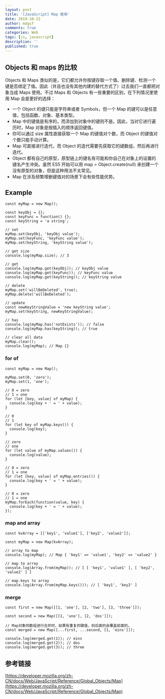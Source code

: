 ```yaml
---
layout: post
title: '[JavaScript] Map 使用'
date: 2019-10-22
author: mdgsf
comments: true
categories: Web
tags: [js, javascript]
description: ''
published: true
---
```


## Objects 和 maps 的比较

Objects 和 Maps 类似的是，它们都允许你按键存取一个值、删除键、检测一个键是否绑定了值。因此（并且也没有其他内建的替代方式了）过去我们一直都把对象当成 Maps 使用。不过 Maps 和 Objects 有一些重要的区别，在下列情况里使用 Map 会是更好的选择：

- 一个 Object 的键只能是字符串或者 Symbols，但一个 Map 的键可以是任意值，包括函数、对象、基本类型。
- Map 中的键值是有序的，而添加到对象中的键则不是。因此，当对它进行遍历时，Map 对象是按插入的顺序返回键值。
- 你可以通过 size 属性直接获取一个 Map 的键值对个数，而 Object 的键值对个数只能手动计算。
- Map 可直接进行迭代，而 Object 的迭代需要先获取它的键数组，然后再进行迭代。
- Object 都有自己的原型，原型链上的键名有可能和你自己在对象上的设置的键名产生冲突。虽然 ES5 开始可以用 map = Object.create(null) 来创建一个没有原型的对象，但是这种用法不太常见。
- Map 在涉及频繁增删键值对的场景下会有些性能优势。

## Example

```
const myMap = new Map();

const keyObj = {};
const keyFunc = function() {};
const keyString = 'a string';

// set
myMap.set(keyObj, 'keyObj value');
myMap.set(keyFunc, 'keyFunc value');
myMap.set(keyString, 'keyString value');

// get size
console.log(myMap.size); // 3

// get
console.log(myMap.get(keyObj)); // keyObj value
console.log(myMap.get(keyFunc)); // keyFunc value
console.log(myMap.get(keyString)); // keyString value

// delete
myMap.set('willBeDeleted', true);
myMap.delete('willBeDeleted');

// update
const newKeyStringValue = 'new keyString value';
myMap.set(keyString, newKeyStringValue);

// has
console.log(myMap.has('notExists')); // false
console.log(myMap.has(keyString)); // true

// clear all data
myMap.clear();
console.log(myMap); // Map {}
```

### for of

```
const myMap = new Map();

myMap.set(0, 'zero');
myMap.set(1, 'one');

// 0 = zero
// 1 = one
for (let [key, value] of myMap) {
  console.log(key + ' = ' + value);
}

// 0
// 1
for (let key of myMap.keys()) {
  console.log(key);
}

// zero
// one
for (let value of myMap.values()) {
  console.log(value);
}

// 0 = zero
// 1 = one
for (let [key, value] of myMap.entries()) {
  console.log(key + ' = ' + value);
}

// 0 = zero
// 1 = one
myMap.forEach(function(value, key) {
  console.log(key + ' = ' + value);
});
```

### map and array

```
const kvArray = [['key1', 'value1'], ['key2', 'value2']];

const myMap = new Map(kvArray);

// array to map
console.log(myMap); // Map { 'key1' => 'value1', 'key2' => 'value2' }

// map to array
console.log(Array.from(myMap)); // [ [ 'key1', 'value1' ], [ 'key2', 'value2' ] ]

// map.keys to array
console.log(Array.from(myMap.keys())); // [ 'key1', 'key2' ]
```

### merge

```
const first = new Map([[1, 'one'], [2, 'two'], [3, 'three']]);

const second = new Map([[1, 'uno'], [2, 'dos']]);

// Map对象同数组进行合并时，如果有重复的键值，则后面的会覆盖前面的。
const merged = new Map([...first, ...second, [1, 'eins']]);

console.log(merged.get(1)); // eins
console.log(merged.get(2)); // dos
console.log(merged.get(3)); // three
```

## 参考链接

[https://developer.mozilla.org/zh-CN/docs/Web/JavaScript/Reference/Global_Objects/Map](https://developer.mozilla.org/zh-CN/docs/Web/JavaScript/Reference/Global_Objects/Map)
